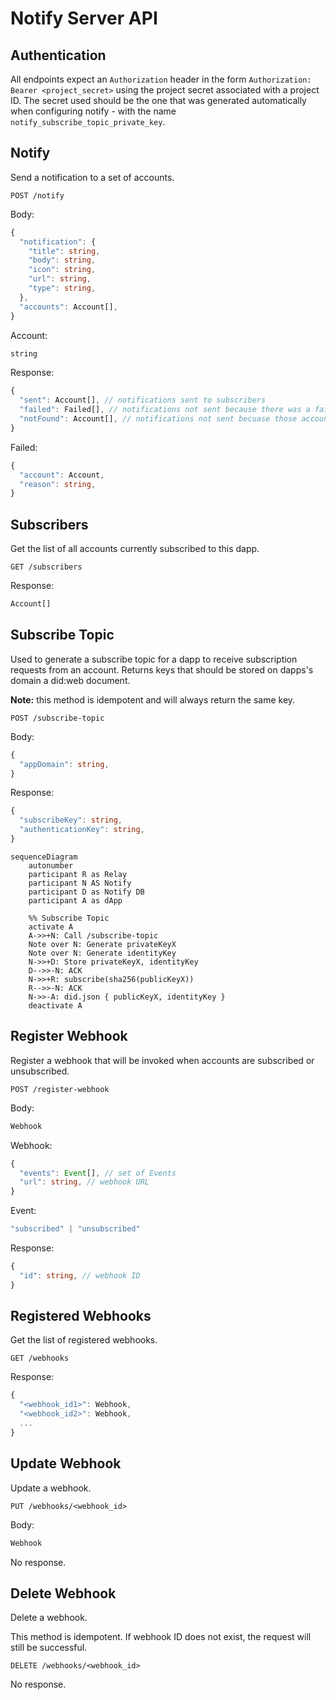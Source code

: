 # Notify Server API

## Authentication

All endpoints expect an `Authorization` header in the form `Authorization: Bearer <project_secret>` using the project secret associated with a project ID. The secret used should be the one that was generated automatically when configuring notify - with the name `notify_subscribe_topic_private_key`.

## Notify

Send a notification to a set of accounts.

`POST /notify`

Body:

```typescript
{
  "notification": {
    "title": string,
    "body": string,
    "icon": string,
    "url": string,
    "type": string,
  },
  "accounts": Account[],
}
```

Account:

```typescript
string
```

Response: 

```typescript
{
  "sent": Account[], // notifications sent to subscribers
  "failed": Failed[], // notifications not sent because there was a failure in delivering
  "notFound": Account[], // notifications not sent becuase those accounts were not subscribers
}
```

Failed:

```typescript
{
  "account": Account,
  "reason": string,
}
```

## Subscribers 

Get the list of all accounts currently subscribed to this dapp.

`GET /subscribers`

Response:

```typescript
Account[]
``` 

## Subscribe Topic

Used to generate a subscribe topic for a dapp to receive subscription requests from an account. Returns keys that should be stored on dapps's domain a did:web document.

**Note:** this method is idempotent and will always return the same key.

`POST /subscribe-topic`

Body:

```typescript
{
  "appDomain": string,
}
``` 

Response:

```typescript
{
  "subscribeKey": string,
  "authenticationKey": string,
}
```

```mermaid
sequenceDiagram
    autonumber
    participant R as Relay
    participant N AS Notify
    participant D as Notify DB
    participant A as dApp

    %% Subscribe Topic
    activate A
    A->>+N: Call /subscribe-topic 
    Note over N: Generate privateKeyX
    Note over N: Generate identityKey
    N->>+D: Store privateKeyX, identityKey
    D-->>-N: ACK
    N->>+R: subscribe(sha256(publicKeyX))
    R-->>-N: ACK
    N->>-A: did.json { publicKeyX, identityKey }
    deactivate A
```

## Register Webhook

Register a webhook that will be invoked when accounts are subscribed or unsubscribed.

`POST /register-webhook`

Body:

```typescript
Webhook
```

Webhook:

```typescript
{
  "events": Event[], // set of Events
  "url": string, // webhook URL
}
```

Event:

```typescript
"subscribed" | "unsubscribed"
```

Response:

```typescript
{
  "id": string, // webhook ID
}
```

## Registered Webhooks

Get the list of registered webhooks.

`GET /webhooks`

Response:

```typescript
{
  "<webhook_id1>": Webhook,
  "<webhook_id2>": Webhook,
  ...
}
```

## Update Webhook

Update a webhook.

`PUT /webhooks/<webhook_id>`

Body:

```typescript
Webhook
```

No response.

## Delete Webhook

Delete a webhook.

This method is idempotent. If webhook ID does not exist, the request will still be successful.

`DELETE /webhooks/<webhook_id>`

No response.
